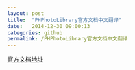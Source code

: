 ```yaml
---
layout: post
title:  "PHPhotoLibrary官方文档中文翻译"
date:   2014-12-30 09:00:13
categories: github
permalink: /PHPhotoLibrary官方文档中文翻译
---
```


[官方文档地址](https://developer.apple.com/library/ios/documentation/Photos/Reference/PHPhotoLibrary_Class/index.html)
